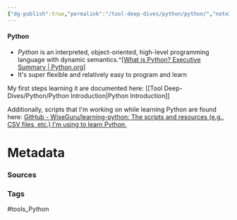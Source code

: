 ```yaml
---
{"dg-publish":true,"permalink":"/tool-deep-dives/python/python/","noteIcon":""}
---
```


#### Python
- *Python* is an interpreted, object-oriented, high-level programming language with dynamic semantics.^[[What is Python? Executive Summary | Python.org](https://www.python.org/doc/essays/blurb/)]
- It's super flexible and relatively easy to program and learn

My first steps learning it are documented here: [[Tool Deep-Dives/Python/Python Introduction\|Python Introduction]]

Additionally, scripts that I'm working on while learning Python are found here: [GitHub - WiseGuru/learning-python: The scripts and resources (e.g., CSV files, etc.) I'm using to learn Python.](https://github.com/WiseGuru/learning-python)




# Metadata

### Sources

### Tags
#tools_Python